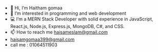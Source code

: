 - 👋 Hi, I’m Haitham gomaa
- 👀 I’m interested in programming and web development
- 💻 I’m a MERN Stack Developer with solid experience in JavaScript, React.js, Node.js, Express.js, MongoDB, C#, and CSS.
- 📫 How to reach me haisameslam@gmail.com 
- haisamgomaa399@gmail.com
- call me :  01064511903

<!---
Haithamgomaa/Haithamgomaa is a ✨ special ✨ repository because its `README.md` (this file) appears on your GitHub profile.
You can click the Preview link to take a look at your changes.
--->
